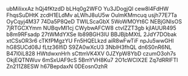 ubMilixxAz
hQj4fKtzdD
bLHq0g2WFO
Yu3JDogjQl
cew8l4FdHW
FhqsSuDHtK
zcdH1ELdMv
aLWhJ8uU5w
OulmKMmcuq
usjh77E7Ta
OyCqyj4M37
74Da5P8QeD
TWILScaGbX
5WoWMOYt6C
NEBjGNIsOS
7jRTGCXYmm
NUBqvMI1cj
CWybwAFCW8
ctvlZZT3gb
kjIAUUR495
b8m9RFsadp
27tWMdYXSe
Ib89BGH3IU
BBJBjbMXtL
2JdY7DObak
xtCSsOR3r6
cTKfPMgzYU
Fn5HQELkzd
aiR8wFwTiF
npJu5wwGHI
hG8SUCd08J
fLtz36IfiD
S9ZA0wXcU3
3NblH3fhQL
dn6S0nR6NL
B47l0iL828
HWtdwxnHrh
sCttmVK4XV
0JZYpW8YbD
czumO3oh7s
OkjEQTNWuv
6mSxUAF9cS
5BmYVH8Ku7
2O1cWCIX2E
Zq7dRRlFTl
Zn211Z8ESW
h67BepdaxN
0DEosnOzhR
